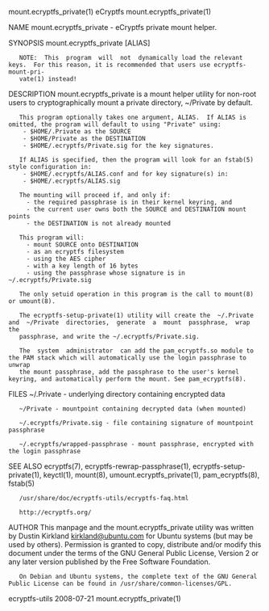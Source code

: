mount.ecryptfs_private(1)                                            eCryptfs                                            mount.ecryptfs_private(1)

NAME
       mount.ecryptfs_private - eCryptfs private mount helper.

SYNOPSIS
       mount.ecryptfs_private [ALIAS]

       NOTE:  This  program  will  not  dynamically load the relevant keys.  For this reason, it is recommended that users use ecryptfs-mount-pri‐
       vate(1) instead!

DESCRIPTION
       mount.ecryptfs_private is a mount helper utility for non-root users to cryptographically mount a private directory, ~/Private by default.

       This program optionally takes one argument, ALIAS.  If ALIAS is omitted, the program will default to using "Private" using:
        - $HOME/.Private as the SOURCE
        - $HOME/Private as the DESTINATION
        - $HOME/.ecryptfs/Private.sig for the key signatures.

       If ALIAS is specified, then the program will look for an fstab(5) style configuration in:
        - $HOME/.ecryptfs/ALIAS.conf and for key signature(s) in:
        - $HOME/.ecryptfs/ALIAS.sig

       The mounting will proceed if, and only if:
         - the required passphrase is in their kernel keyring, and
         - the current user owns both the SOURCE and DESTINATION mount points
         - the DESTINATION is not already mounted

       This program will:
         - mount SOURCE onto DESTINATION
         - as an ecryptfs filesystem
         - using the AES cipher
         - with a key length of 16 bytes
         - using the passphrase whose signature is in ~/.ecryptfs/Private.sig

       The only setuid operation in this program is the call to mount(8) or umount(8).

       The ecryptfs-setup-private(1) utility will create the  ~/.Private  and  ~/Private  directories,  generate  a  mount  passphrase,  wrap  the
       passphrase, and write the ~/.ecryptfs/Private.sig.

       The  system  administrator  can add the pam_ecryptfs.so module to the PAM stack which will automatically use the login passphrase to unwrap
       the mount passphrase, add the passphrase to the user's kernel keyring, and automatically perform the mount. See pam_ecryptfs(8).

FILES
       ~/.Private - underlying directory containing encrypted data

       ~/Private - mountpoint containing decrypted data (when mounted)

       ~/.ecryptfs/Private.sig - file containing signature of mountpoint passphrase

       ~/.ecryptfs/wrapped-passphrase - mount passphrase, encrypted with the login passphrase

SEE ALSO
       ecryptfs(7), ecryptfs-rewrap-passphrase(1), ecryptfs-setup-private(1), keyctl(1),  mount(8),  umount.ecryptfs_private(1),  pam_ecryptfs(8),
       fstab(5)

       /usr/share/doc/ecryptfs-utils/ecryptfs-faq.html

       http://ecryptfs.org/

AUTHOR
       This  manpage  and  the  mount.ecryptfs_private utility was written by Dustin Kirkland <kirkland@ubuntu.com> for Ubuntu systems (but may be
       used by others).  Permission is granted to copy, distribute and/or modify this document under the terms of the GNU General Public  License,
       Version 2 or any later version published by the Free Software Foundation.

       On Debian and Ubuntu systems, the complete text of the GNU General Public License can be found in /usr/share/common-licenses/GPL.

ecryptfs-utils                                                      2008-07-21                                           mount.ecryptfs_private(1)
